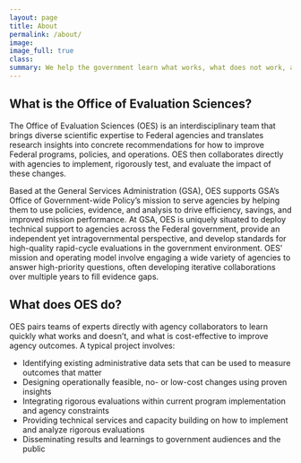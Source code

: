 ```yaml
---
layout: page
title: About
permalink: /about/
image:
image_full: true
class:
summary: We help the government learn what works, what does not work, and what works most cost-effectively.
---
```

## What is the Office of Evaluation Sciences?

The Office of Evaluation Sciences (OES) is an interdisciplinary team that brings diverse scientific expertise to Federal agencies and translates research insights into concrete recommendations for how to improve Federal programs, policies, and operations. OES then collaborates directly with agencies to implement, rigorously test, and evaluate the impact of these changes.

Based at the General Services Administration (GSA), OES supports GSA’s Office of Government-wide Policy’s mission to serve agencies by helping them to use policies, evidence, and analysis to drive efficiency, savings, and improved mission performance. At GSA, OES is uniquely situated to deploy technical support to agencies across the Federal government, provide an independent yet intragovernmental perspective, and develop standards for high-quality rapid-cycle evaluations in the government environment. OES' mission and operating model involve engaging a wide variety of agencies to answer high-priority questions, often developing iterative collaborations over multiple years to fill evidence gaps.


## What does OES do?

OES pairs teams of experts directly with agency collaborators to learn quickly what works and doesn’t, and what is cost-effective to improve agency outcomes. A typical project involves:

  - Identifying existing administrative data sets that can be used to measure outcomes that matter
  - Designing operationally feasible, no- or low-cost changes using proven insights 
  - Integrating rigorous evaluations within current program implementation and agency constraints
  - Providing technical services and capacity building on how to implement and analyze rigorous evaluations
  - Disseminating results and learnings to government audiences and the public
  


